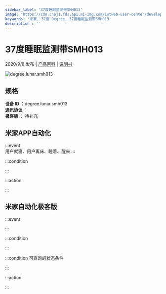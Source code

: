 ```yaml
---
sidebar_label: '37度睡眠监测带SMH013'
image: 'https://cdn.cnbj1.fds.api.mi-img.com/iotweb-user-center/developer_1679047766689mRxtKj90.png?GalaxyAccessKeyId=AKVGLQWBOVIRQ3XLEW&Expires=9223372036854775807&Signature=+dzRItMudZnt+d1WYelE6dIvcQ4='
keywords: '米家, 37度 Degree, 37度睡眠监测带SMH013'
description : ''
---
```

# 37度睡眠监测带SMH013

2020/9/8 发布 | [产品百科](https://home.mi.com/webapp/content/baike/product/index.html?model=degree.lunar.smh013/) | [说明书](https://home.mi.com/views/introduction.html?model=degree.lunar.smh013&region=cn)

![degree.lunar.smh013](https://cdn.cnbj1.fds.api.mi-img.com/iotweb-user-center/developer_1679047766689mRxtKj90.png?GalaxyAccessKeyId=AKVGLQWBOVIRQ3XLEW&Expires=9223372036854775807&Signature=+dzRItMudZnt+d1WYelE6dIvcQ4=)

## 规格  
> 
**设备 ID** ：degree.lunar.smh013  
**通讯协议** ：  
**极客版**  ： 待补充 


## 米家APP自动化  

:::event  
用户就寝、用户离床、睡着、醒来
:::

:::condition  

:::

:::action   

:::

## 米家自动化极客版  

:::event  

:::

:::condition  

:::

:::condition 可查询的状态条件  

:::

:::action  

:::

        
